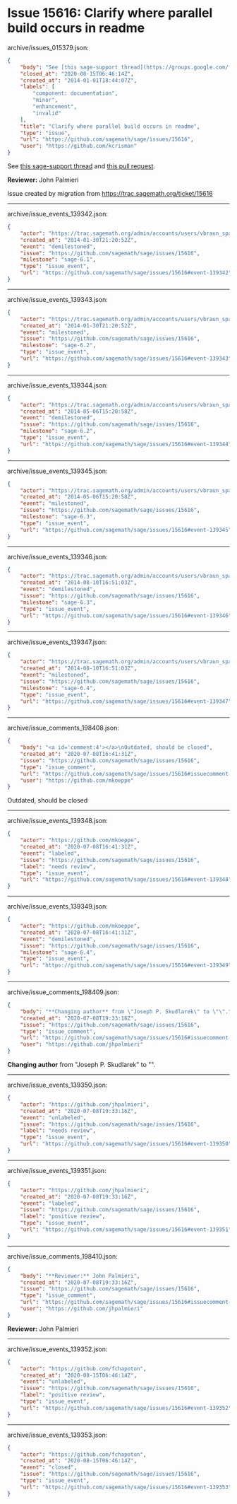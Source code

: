 # Issue 15616: Clarify where parallel build occurs in readme

archive/issues_015379.json:
```json
{
    "body": "See [this sage-support thread](https://groups.google.com/forum/#!topic/sage-support/AiLAZ75VAzU) and [this pull request](https://github.com/sagemath/sage/pull/16).\n\n**Reviewer:** John Palmieri\n\nIssue created by migration from https://trac.sagemath.org/ticket/15616\n\n",
    "closed_at": "2020-08-15T06:46:14Z",
    "created_at": "2014-01-01T18:44:07Z",
    "labels": [
        "component: documentation",
        "minor",
        "enhancement",
        "invalid"
    ],
    "title": "Clarify where parallel build occurs in readme",
    "type": "issue",
    "url": "https://github.com/sagemath/sage/issues/15616",
    "user": "https://github.com/kcrisman"
}
```
See [this sage-support thread](https://groups.google.com/forum/#!topic/sage-support/AiLAZ75VAzU) and [this pull request](https://github.com/sagemath/sage/pull/16).

**Reviewer:** John Palmieri

Issue created by migration from https://trac.sagemath.org/ticket/15616





---

archive/issue_events_139342.json:
```json
{
    "actor": "https://trac.sagemath.org/admin/accounts/users/vbraun_spam",
    "created_at": "2014-01-30T21:20:52Z",
    "event": "demilestoned",
    "issue": "https://github.com/sagemath/sage/issues/15616",
    "milestone": "sage-6.1",
    "type": "issue_event",
    "url": "https://github.com/sagemath/sage/issues/15616#event-139342"
}
```



---

archive/issue_events_139343.json:
```json
{
    "actor": "https://trac.sagemath.org/admin/accounts/users/vbraun_spam",
    "created_at": "2014-01-30T21:20:52Z",
    "event": "milestoned",
    "issue": "https://github.com/sagemath/sage/issues/15616",
    "milestone": "sage-6.2",
    "type": "issue_event",
    "url": "https://github.com/sagemath/sage/issues/15616#event-139343"
}
```



---

archive/issue_events_139344.json:
```json
{
    "actor": "https://trac.sagemath.org/admin/accounts/users/vbraun_spam",
    "created_at": "2014-05-06T15:20:58Z",
    "event": "demilestoned",
    "issue": "https://github.com/sagemath/sage/issues/15616",
    "milestone": "sage-6.2",
    "type": "issue_event",
    "url": "https://github.com/sagemath/sage/issues/15616#event-139344"
}
```



---

archive/issue_events_139345.json:
```json
{
    "actor": "https://trac.sagemath.org/admin/accounts/users/vbraun_spam",
    "created_at": "2014-05-06T15:20:58Z",
    "event": "milestoned",
    "issue": "https://github.com/sagemath/sage/issues/15616",
    "milestone": "sage-6.3",
    "type": "issue_event",
    "url": "https://github.com/sagemath/sage/issues/15616#event-139345"
}
```



---

archive/issue_events_139346.json:
```json
{
    "actor": "https://trac.sagemath.org/admin/accounts/users/vbraun_spam",
    "created_at": "2014-08-10T16:51:03Z",
    "event": "demilestoned",
    "issue": "https://github.com/sagemath/sage/issues/15616",
    "milestone": "sage-6.3",
    "type": "issue_event",
    "url": "https://github.com/sagemath/sage/issues/15616#event-139346"
}
```



---

archive/issue_events_139347.json:
```json
{
    "actor": "https://trac.sagemath.org/admin/accounts/users/vbraun_spam",
    "created_at": "2014-08-10T16:51:03Z",
    "event": "milestoned",
    "issue": "https://github.com/sagemath/sage/issues/15616",
    "milestone": "sage-6.4",
    "type": "issue_event",
    "url": "https://github.com/sagemath/sage/issues/15616#event-139347"
}
```



---

archive/issue_comments_198408.json:
```json
{
    "body": "<a id='comment:4'></a>\nOutdated, should be closed",
    "created_at": "2020-07-08T16:41:31Z",
    "issue": "https://github.com/sagemath/sage/issues/15616",
    "type": "issue_comment",
    "url": "https://github.com/sagemath/sage/issues/15616#issuecomment-198408",
    "user": "https://github.com/mkoeppe"
}
```

<a id='comment:4'></a>
Outdated, should be closed



---

archive/issue_events_139348.json:
```json
{
    "actor": "https://github.com/mkoeppe",
    "created_at": "2020-07-08T16:41:31Z",
    "event": "labeled",
    "issue": "https://github.com/sagemath/sage/issues/15616",
    "label": "needs review",
    "type": "issue_event",
    "url": "https://github.com/sagemath/sage/issues/15616#event-139348"
}
```



---

archive/issue_events_139349.json:
```json
{
    "actor": "https://github.com/mkoeppe",
    "created_at": "2020-07-08T16:41:31Z",
    "event": "demilestoned",
    "issue": "https://github.com/sagemath/sage/issues/15616",
    "milestone": "sage-6.4",
    "type": "issue_event",
    "url": "https://github.com/sagemath/sage/issues/15616#event-139349"
}
```



---

archive/issue_comments_198409.json:
```json
{
    "body": "**Changing author** from \"Joseph P. Skudlarek\" to \"\".",
    "created_at": "2020-07-08T19:33:16Z",
    "issue": "https://github.com/sagemath/sage/issues/15616",
    "type": "issue_comment",
    "url": "https://github.com/sagemath/sage/issues/15616#issuecomment-198409",
    "user": "https://github.com/jhpalmieri"
}
```

**Changing author** from "Joseph P. Skudlarek" to "".



---

archive/issue_events_139350.json:
```json
{
    "actor": "https://github.com/jhpalmieri",
    "created_at": "2020-07-08T19:33:16Z",
    "event": "unlabeled",
    "issue": "https://github.com/sagemath/sage/issues/15616",
    "label": "needs review",
    "type": "issue_event",
    "url": "https://github.com/sagemath/sage/issues/15616#event-139350"
}
```



---

archive/issue_events_139351.json:
```json
{
    "actor": "https://github.com/jhpalmieri",
    "created_at": "2020-07-08T19:33:16Z",
    "event": "labeled",
    "issue": "https://github.com/sagemath/sage/issues/15616",
    "label": "positive review",
    "type": "issue_event",
    "url": "https://github.com/sagemath/sage/issues/15616#event-139351"
}
```



---

archive/issue_comments_198410.json:
```json
{
    "body": "**Reviewer:** John Palmieri",
    "created_at": "2020-07-08T19:33:16Z",
    "issue": "https://github.com/sagemath/sage/issues/15616",
    "type": "issue_comment",
    "url": "https://github.com/sagemath/sage/issues/15616#issuecomment-198410",
    "user": "https://github.com/jhpalmieri"
}
```

**Reviewer:** John Palmieri



---

archive/issue_events_139352.json:
```json
{
    "actor": "https://github.com/fchapoton",
    "created_at": "2020-08-15T06:46:14Z",
    "event": "unlabeled",
    "issue": "https://github.com/sagemath/sage/issues/15616",
    "label": "positive review",
    "type": "issue_event",
    "url": "https://github.com/sagemath/sage/issues/15616#event-139352"
}
```



---

archive/issue_events_139353.json:
```json
{
    "actor": "https://github.com/fchapoton",
    "created_at": "2020-08-15T06:46:14Z",
    "event": "closed",
    "issue": "https://github.com/sagemath/sage/issues/15616",
    "type": "issue_event",
    "url": "https://github.com/sagemath/sage/issues/15616#event-139353"
}
```
